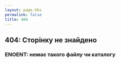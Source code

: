```yaml
---
layout: page.hbs
permalink: false
title: 404
---
```


## 404: Сторінку не знайдено

### ENOENT: немає такого файлу чи каталогу
